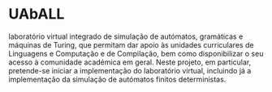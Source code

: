 # UAbALL
laboratório virtual integrado de simulação de autómatos, gramáticas e máquinas de Turing, que permitam dar apoio às unidades curriculares de Linguagens e Computação e de Compilação, bem como disponibilizar o seu acesso à comunidade académica em geral. Neste projeto, em particular, pretende-se iniciar a implementação do laboratório virtual, incluindo já a implementação da simulação de autómatos finitos deterministas.
